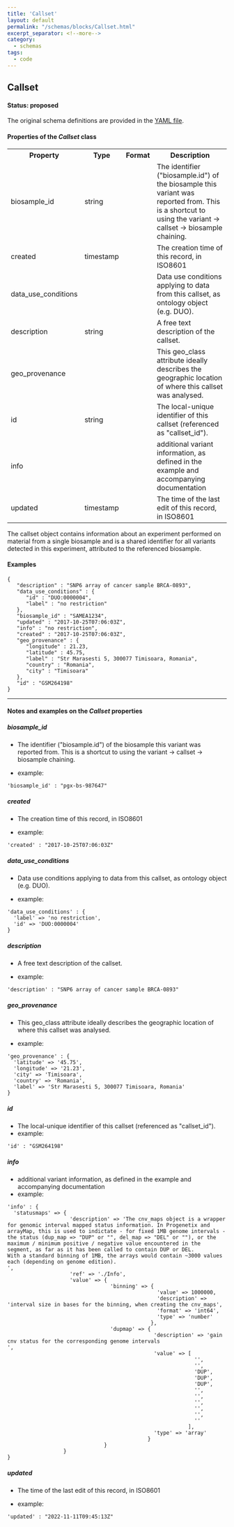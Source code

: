 ```yaml
---
title: 'Callset'
layout: default
permalink: "/schemas/blocks/Callset.html"
excerpt_separator: <!--more-->
category:
  - schemas
tags:
  - code
---
```

## Callset

#### Status: __proposed__

The original schema definitions are provided in the [YAML file](https://github.com/ga4gh-schemablocks/blocks/blob/master/src/yaml/callset.yaml).

<!--more-->

<h4>Properties of the <i>Callset</i> class</h4>

<table>
  <tr>
    <th>Property</th>
    <th>Type</th>
    <th>Format</th>
    <th>Description</th>
  </tr>
  <tr>
    <td>biosample_id</td>
    <td>string</td>
    <td></td>
    <td>The identifier ("biosample.id") of the biosample this variant was reported from. This is a shortcut to using the variant -> callset -> biosample chaining.
</td>
  </tr>
  <tr>
    <td>created</td>
    <td>timestamp</td>
    <td></td>
    <td>The creation time of this record, in ISO8601
</td>
  </tr>
  <tr>
    <td>data_use_conditions</td>
    <td></td>
    <td></td>
    <td>Data use conditions applying to data from this callset, as ontology object (e.g. DUO).
</td>
  </tr>
  <tr>
    <td>description</td>
    <td>string</td>
    <td></td>
    <td>A free text description of the callset.
</td>
  </tr>
  <tr>
    <td>geo_provenance</td>
    <td></td>
    <td></td>
    <td>This geo_class attribute ideally describes the geographic location of where this callset was analysed.
</td>
  </tr>
  <tr>
    <td>id</td>
    <td>string</td>
    <td></td>
    <td>The local-unique identifier of this callset (referenced as "callset_id").</td>
  </tr>
  <tr>
    <td>info</td>
    <td></td>
    <td></td>
    <td>additional variant information, as defined in the example and accompanying documentation</td>
  </tr>
  <tr>
    <td>updated</td>
    <td>timestamp</td>
    <td></td>
    <td>The time of the last edit of this record, in ISO8601
</td>
  </tr>

</table>The callset object contains information about an experiment performed on material from a single biosample
and is a shared identifier for all variants detected in this experiment, attributed to the referenced biosample.



#### Examples

```
{
   "description" : "SNP6 array of cancer sample BRCA-0893",
   "data_use_conditions" : {
      "id" : "DUO:0000004",
      "label" : "no restriction"
   },
   "biosample_id" : "SAMEA1234",
   "updated" : "2017-10-25T07:06:03Z",
   "info" : "no restriction",
   "created" : "2017-10-25T07:06:03Z",
   "geo_provenance" : {
      "longitude" : 21.23,
      "latitude" : 45.75,
      "label" : "Str Marasesti 5, 300077 Timisoara, Romania",
      "country" : "Romania",
      "city" : "Timisoara"
   },
   "id" : "GSM264198"
}
```
--------------------------------------------------------------------------------

<h4>Notes and examples on the <i>Callset</i> properties</h4>

##### biosample_id

* The identifier ("biosample.id") of the biosample this variant was reported from. This is a shortcut to using the variant -> callset -> biosample chaining.

* example:

```
'biosample_id' : "pgx-bs-987647"
```

##### created

* The creation time of this record, in ISO8601

* example:

```
'created' : "2017-10-25T07:06:03Z"
```

##### data_use_conditions

* Data use conditions applying to data from this callset, as ontology object (e.g. DUO).

* example:

```
'data_use_conditions' : {
  'label' => 'no restriction',
  'id' => 'DUO:0000004'
}
```

##### description

* A free text description of the callset.

* example:

```
'description' : "SNP6 array of cancer sample BRCA-0893"
```

##### geo_provenance

* This geo_class attribute ideally describes the geographic location of where this callset was analysed.

* example:

```
'geo_provenance' : {
  'latitude' => '45.75',
  'longitude' => '21.23',
  'city' => 'Timisoara',
  'country' => 'Romania',
  'label' => 'Str Marasesti 5, 300077 Timisoara, Romania'
}
```

##### id

* The local-unique identifier of this callset (referenced as "callset_id").
* example:

```
'id' : "GSM264198"
```

##### info

* additional variant information, as defined in the example and accompanying documentation
* example:

```
'info' : {
  'statusmaps' => {
                    'description' => 'The cnv_maps object is a wrapper for genomic interval mapped status information. In Progenetix and arrayMap, this is used to indictate - for fixed 1MB genome intervals - the status (dup_map => "DUP" or "", del_map => "DEL" or ""), or the maximum / minimum positive / negative value encountered in the segment, as far as it has been called to contain DUP or DEL.
With a standard binning of 1MB, the arrays would contain ~3000 values each (depending on genome edition).
',
                    'ref' => './Info',
                    'value' => {
                                 'binning' => {
                                                'value' => 1000000,
                                                'description' => 'interval size in bases for the binning, when creating the cnv_maps',
                                                'format' => 'int64',
                                                'type' => 'number'
                                              },
                                 'dupmap' => {
                                               'description' => 'gain cnv status for the corresponding genome intervals
',
                                               'value' => [
                                                            '',
                                                            '',
                                                            'DUP',
                                                            'DUP',
                                                            'DUP',
                                                            '',
                                                            '',
                                                            '',
                                                            '',
                                                            '',
                                                            ''
                                                          ],
                                               'type' => 'array'
                                             }
                               }
                  }
}
```

##### updated

* The time of the last edit of this record, in ISO8601

* example:

```
'updated' : "2022-11-11T09:45:13Z"
```

